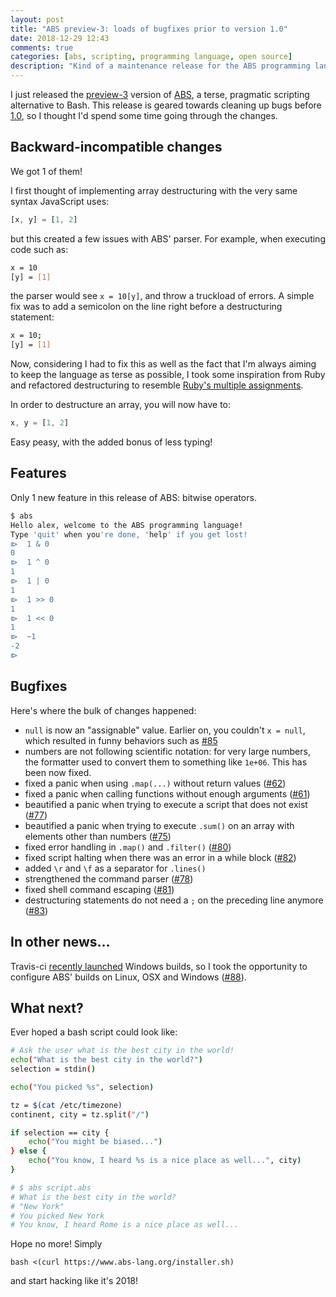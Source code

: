 ```yaml
---
layout: post
title: "ABS preview-3: loads of bugfixes prior to version 1.0"
date: 2018-12-29 12:43
comments: true
categories: [abs, scripting, programming language, open source]
description: "Kind of a maintenance release for the ABS programming language: preview-3 brings on quite a few bugfixes."
---
```


I just released the [preview-3](https://github.com/abs-lang/abs/releases/tag/preview-3) version of [ABS](https://www.abs-lang.org/), a terse, pragmatic
scripting alternative to Bash. This release is geared towards
cleaning up bugs before [1.0](https://github.com/abs-lang/abs/milestone/5), so I thought I'd spend some time
going through the changes.

<!-- more -->

## Backward-incompatible changes

We got 1 of them!

I first thought of implementing array destructuring with the
very same syntax JavaScript uses:

``` js
[x, y] = [1, 2]
```

but this created a few issues with ABS' parser. For example,
when executing code such as:

``` bash
x = 10
[y] = [1]
```

the parser would see `x = 10[y]`, and throw a truckload of 
errors. A simple fix was to add a semicolon on the line
right before a destructuring statement:

``` bash
x = 10;
[y] = [1]
```

Now, considering I had to fix this as well as the fact that
I'm always aiming to keep the language as terse as possible,
I took some inspiration from Ruby and refactored destructuring
to resemble [Ruby's multiple assignments](https://nathanhoad.net/ruby-multiple-assignment).

In order to destructure an array, you will now have to:

``` js
x, y = [1, 2]
```

Easy peasy, with the added bonus of less typing!

## Features

Only 1 new feature in this release of ABS: bitwise operators.

``` bash
$ abs
Hello alex, welcome to the ABS programming language!
Type 'quit' when you're done, 'help' if you get lost!
⧐  1 & 0
0
⧐  1 ^ 0
1
⧐  1 | 0
1
⧐  1 >> 0
1
⧐  1 << 0
1
⧐  ~1
-2
⧐  
```

## Bugfixes

Here's where the bulk of changes happened:

* `null` is now an "assignable" value. Earlier on, you couldn't `x = null`, which resulted in funny behaviors such as [#85](https://github.com/abs-lang/abs/issues/85)
* numbers are not following scientific notation: for very large numbers, the formatter used to convert them to something like `1e+06`. This has been now fixed.
* fixed a panic when using `.map(...)` without return values ([#62](https://github.com/abs-lang/abs/issues/62))
* fixed a panic when calling functions without enough arguments ([#61](https://github.com/abs-lang/abs/issues/61))
* beautified a panic when trying to execute a script that does not exist ([#77](https://github.com/abs-lang/abs/issues/77))
* beautified a panic when trying to execute `.sum()` on an array with elements other than numbers ([#75](https://github.com/abs-lang/abs/issues/75))
* fixed error handling in `.map()` and `.filter()` ([#80](https://github.com/abs-lang/abs/issues/80))
* fixed script halting when there was an error in a while block ([#82](https://github.com/abs-lang/abs/issues/82))
* added `\r` and `\f` as a separator for `.lines()`
* strengthened the command parser ([#78](https://github.com/abs-lang/abs/issues/78))
* fixed shell command escaping ([#81](https://github.com/abs-lang/abs/issues/81))
* destructuring statements do not need a `;` on the preceding line anymore ([#83](https://github.com/abs-lang/abs/issues/83))

## In other news...

Travis-ci [recently launched](https://blog.travis-ci.com/2018-10-11-windows-early-release) Windows builds,
so I took the opportunity to configure ABS' builds on Linux, OSX and Windows ([#88](https://github.com/abs-lang/abs/issues/88)).

## What next?

Ever hoped a bash script could look like:

``` bash
# Ask the user what is the best city in the world!
echo("What is the best city in the world?")
selection = stdin()

echo("You picked %s", selection)

tz = $(cat /etc/timezone)
continent, city = tz.split("/")

if selection == city {
    echo("You might be biased...")
} else {
    echo("You know, I heard %s is a nice place as well...", city)
}

# $ abs script.abs
# What is the best city in the world?
# "New York"
# You picked New York
# You know, I heard Rome is a nice place as well...
```

Hope no more! Simply

```
bash <(curl https://www.abs-lang.org/installer.sh)
```

and start hacking like it's 2018!